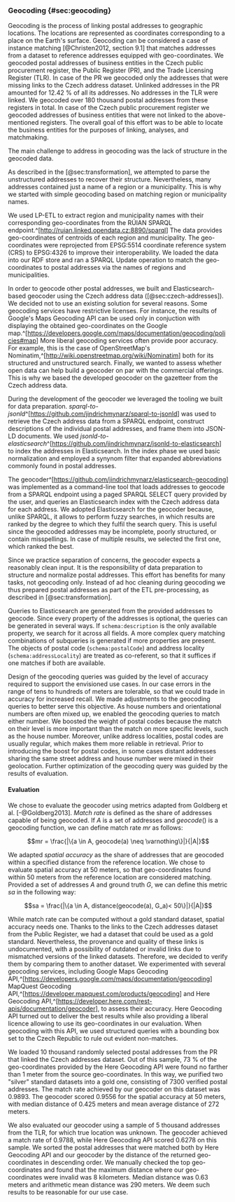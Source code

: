 ### Geocoding {#sec:geocoding}

Geocoding is the process of linking postal addresses to geographic locations.
The locations are represented as coordinates corresponding to a place on the Earth's surface.
Geocoding can be considered a case of instance matching [@Christen2012, section 9.1] that matches addresses from a dataset to reference addresses equipped with geo-coordinates.
We geocoded postal addresses of business entities in the Czech public procurement register, the Public Register (PR), and the Trade Licensing Register (TLR).
In case of the PR we geocoded only the addresses that were missing links to the Czech address dataset.
Unlinked addresses in the PR amounted for 12.42 % of all its addresses.
No addresses in the TLR were linked.
We geocoded over 180 thousand postal addresses from these registers in total.
In case of the Czech public procurement register we geocoded addresses of business entities that were not linked to the above-mentioned registers.
The overall goal of this effort was to be able to locate the business entities for the purposes of linking, analyses, and matchmaking.

The main challenge to address in geocoding was the lack of structure in the geocoded data.
<!--
// We don't do geocoding of non-organization addresses that contain only `schema:description`, hence commented out.
87.22 % postal addresses in the Czech public procurement register have only unstructured `schema:description`.
-->
As described in the [@sec:transformation], we attempted to parse the unstructured addresses to recover their structure.
Nevertheless, many addresses contained just a name of a region or a municipality.
This is why we started with simple geocoding based on matching region or municipality names.

We used LP-ETL to extract region and municipality names with their corresponding geo-coordinates from the RÚIAN SPARQL endpoint.^[<http://ruian.linked.opendata.cz:8890/sparql>]
The data provides geo-coordinates of centroids of each region and municipality.
The geo-coordinates were reprojected from EPSG:5514 coordinate reference system (CRS) to EPSG:4326 to improve their interoperability.
We loaded the data into our RDF store and ran a SPARQL Update operation to match the geo-coordinates to postal addresses via the names of regions and municipalities.

In order to geocode other postal addresses, we built and Elasticsearch-based geocoder using the Czech address data ([@sec:czech-addresses]).
We decided not to use an existing solution for several reasons.
Some geocoding services have restrictive licenses.
For instance, the results of Google's Maps Geocoding API can be used only in conjuction with displaying the obtained geo-coordinates on the Google map.^[<https://developers.google.com/maps/documentation/geocoding/policies#map>]
More liberal geocoding services often provide poor accuracy.
For example, this is the case of OpenStreetMap's Nominatim,^[<http://wiki.openstreetmap.org/wiki/Nominatim>] both for its structured and unstructured search.
Finally, we wanted to assess whether open data can help build a geocoder on par with the commercial offerings.
This is why we based the developed geocoder on the gazetteer from the Czech address data.

During the development of the geocoder we leveraged the tooling we built for data preparation.
*sparql-to-jsonld*^[<https://github.com/jindrichmynarz/sparql-to-jsonld>] was used to retrieve the Czech address data from a SPARQL endpoint, construct descriptions of the individual postal addresses, and frame them into JSON-LD documents.
We used *jsonld-to-elasticsearch*^[<https://github.com/jindrichmynarz/jsonld-to-elasticsearch>] to index the addresses in Elasticsearch.
In the index phase we used basic normalization and employed a synynom filter that expanded abbreviations commonly found in postal addresses.

The geocoder^[<https://github.com/jindrichmynarz/elasticsearch-geocoding>] was implemented as a command-line tool that loads addresses to geocode from a SPARQL endpoint using a paged SPARQL SELECT query provided by the user, and queries an Elasticsearch index with the Czech address data for each address.
We adopted Elasticsearch for the geocoder because, unlike SPARQL, it allows to perform fuzzy searches, in which results are ranked by the degree to which they fulfil the search query.
This is useful since the geocoded addresses may be incomplete, poorly structured, or contain misspellings.
In case of multiple results, we selected the first one, which ranked the best.

Since we practice separation of concerns, the geocoder expects a reasonably clean input.
It is the responsibility of data preparation to structure and normalize postal addresses.
This effort has benefits for many tasks, not geocoding only.
Instead of ad hoc cleaning during geocoding we thus prepared postal addresses as part of the ETL pre-processing, as described in [@sec:transformation]. 

Queries to Elasticsearch are generated from the provided addresses to geocode.
Since every property of the addresses is optional, the queries can be generated in several ways.
If `schema:description` is the only available property, we search for it across all fields.
A more complex query matching combinations of subqueries is generated if more properties are present.
The objects of postal code (`schema:postalCode`) and address locality (`schema:addressLocality`) are treated as co-referent, so that it suffices if one matches if both are available.

Design of the geocoding queries was guided by the level of accuracy required to support the envisioned use cases.
In our case errors in the range of tens to hundreds of meters are tolerable, so that we could trade in accuracy for increased recall.
We made adjustments to the geocoding queries to better serve this objective.
As house numbers and orientational numbers are often mixed up, we enabled the geocoding queries to match either number.
We boosted the weight of postal codes because the match on their level is more important than the match on more specific levels, such as the house number.
Moreover, unlike address localities, postal codes are usually regular, which makes them more reliable in retrieval.
Prior to introducing the boost for postal codes, in some cases distant addresses sharing the same street address and house number were mixed in their geolocation.
Further optimization of the geocoding query was guided by the results of evaluation.

#### Evaluation

We chose to evaluate the geocoder using metrics adapted from Goldberg et al. [-@Goldberg2013].
*Match rate* is defined as the share of addresses capable of being geocoded.
If $A$ is a set of addresses and $geocode()$ is a geocoding function, we can define match rate $mr$ as follows:

$$mr = \frac{|\{a \in A, geocode(a) \neq \varnothing\}|}{|A|}$$

We adapted *spatial accuracy* as the share of addresses that are geocoded within a specified distance from the reference location.
We chose to evaluate spatial accuracy at 50 meters, so that geo-coordinates found within 50 meters from the reference location are considered matching.
Provided a set of addresses $A$ and ground truth $G$, we can define this metric $sa$ in the following way:

$$sa = \frac{|\{a \in A, distance(geocode(a), G_a)< 50\}|}{|A|}$$

While match rate can be computed without a gold standard dataset, spatial accuracy needs one.
Thanks to the links to the Czech addresses dataset from the Public Register, we had a dataset that could be used as a gold standard.
Nevertheless, the provenance and quality of these links is undocumented, with a possibility of outdated or invalid links due to mismatched versions of the linked datasets.
Therefore, we decided to verify them by comparing them to another dataset.
We experimented with several geocoding services, including Google Maps Geocoding API,^[<https://developers.google.com/maps/documentation/geocoding>] MapQuest Geocoding API,^[<https://developer.mapquest.com/products/geocoding>] and Here Geocoding API,^[<https://developer.here.com/rest-apis/documentation/geocoder>], to assess their accuracy.
Here Geocoding API turned out to deliver the best results while also providing a liberal licence allowing to use its geo-coordinates in our evaluation.
When geocoding with this API, we used structured queries with a bounding box set to the Czech Republic to rule out evident non-matches.

We loaded 10 thousand randomly selected postal addresses from the PR that linked the Czech addresses dataset.
Out of this sample, 73 % of the geo-coordinates provided by the Here Geocoding API were found no farther than 1 meter from the source geo-coordinates.
In this way, we purified two "silver" standard datasets into a gold one, consisting of 7300 verified postal addresses.
The match rate achieved by our geocoder on this dataset was 0.9893.
The geocoder scored 0.9556 for the spatial accuracy at 50 meters, with median distance of 0.425 meters and mean average distance of 272 meters.
<!-- Spatial accuracy at 1 meter = 0.9507 -->

We also evaluated our geocoder using a sample of 5 thousand addresses from the TLR, for which true location was unknown.
The geocoder achieved a match rate of 0.9788, while Here Geocoding API scored 0.6278 on this sample.
We sorted the postal addresses that were matched both by Here Geocoding API and our geocoder by the distance of the returned geo-coordinates in descending order.
We manually checked the top geo-coordinates and found that the maximum distance where our geo-coordinates were invalid was 8 kilometers.
Median distance was 0.63 meters and arithmetic mean distance was 290 meters.
We deem such results to be reasonable for our use case.

<!--
We geocoded 49 635 postal addresses in the Czech public procurement register.
-->

<!--
Match rate for a sample of 5000 postal addresses from the Trade Licensing Register:
Here Geocoding API: 0.6278 
- Our geocoder: 0.9788
- Overlap: 0.6278
-->
